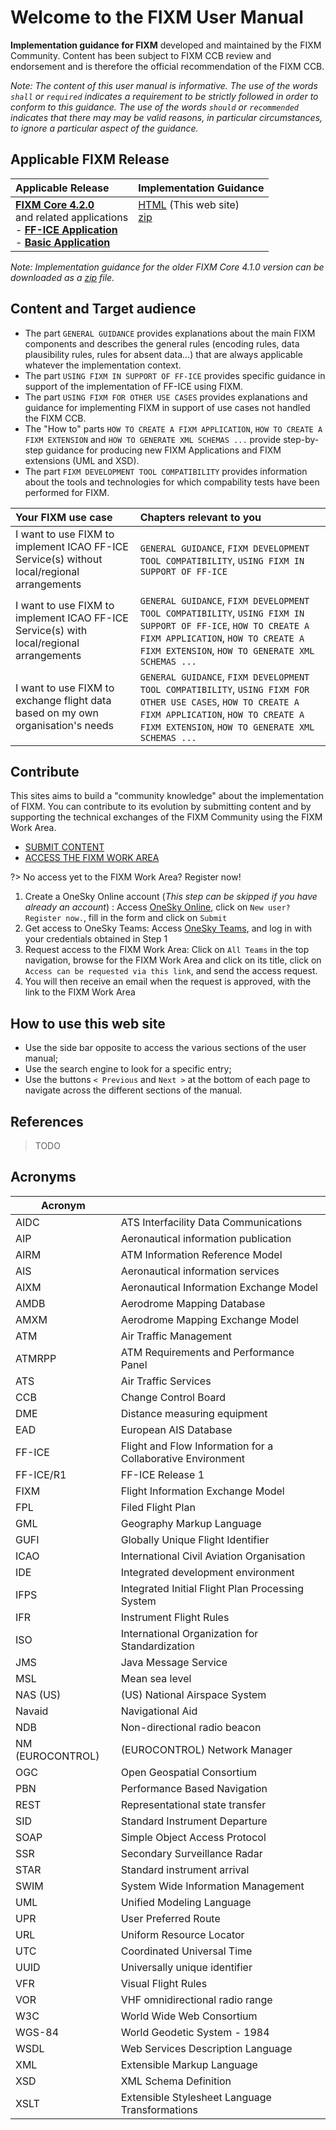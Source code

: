 # Welcome to the FIXM User Manual

**Implementation guidance for FIXM** developed and maintained by the FIXM Community. Content has been subject to FIXM CCB review and endorsement and is therefore the official recommendation of the FIXM CCB. 

*Note: The content of this user manual is informative. The use of the words `shall` or `required` indicates a requirement to be strictly followed in order to conform to this guidance. The use of the words `should` or `recommended` indicates that there may may be valid reasons, in particular circumstances, to ignore a particular aspect of the guidance.*

## Applicable FIXM Release

|Applicable Release| Implementation Guidance |
|:-|:------|
| **[FIXM Core 4.2.0][FIXM Core 4.2.0]**<br>and related applications<br>- **[FF-ICE Application][FF-ICE Application]**<br>- **[Basic Application][Basic Application]** | [HTML]() (This web site)<br>[zip]()<br><br><br>|

*Note: Implementation guidance for the older FIXM Core 4.1.0 version can be downloaded as a [zip](https://www.fixm.aero/documents/FIXM%20Implementation%20Guidance_FIXM%20v4.1.0.zip) file.*

## Content and Target audience

- The part `GENERAL GUIDANCE` provides explanations about the main FIXM components and describes the general rules (encoding rules, data plausibility rules, rules for absent data…) that are always applicable whatever the implementation context.
- The part `USING FIXM IN SUPPORT OF FF-ICE` provides specific guidance in support of the implementation of FF-ICE using FIXM.
- The part `USING FIXM FOR OTHER USE CASES` provides explanations and guidance for implementing FIXM in support of use cases not handled the FIXM CCB.
- The "How to" parts `HOW TO CREATE A FIXM APPLICATION`, `HOW TO CREATE A FIXM EXTENSION` and `HOW TO GENERATE XML SCHEMAS ...` provide step-by-step guidance for producing new FIXM Applications and FIXM extensions (UML and XSD).
- The part `FIXM DEVELOPMENT TOOL COMPATIBILITY` provides information about the tools and technologies for which compability tests have been performed for FIXM.

| Your FIXM use case | Chapters relevant to you |
|:-|:---| 
| I want to use FIXM to implement ICAO FF-ICE Service(s) without local/regional arrangements | `GENERAL GUIDANCE`, `FIXM DEVELOPMENT TOOL COMPATIBILITY`, `USING FIXM IN SUPPORT OF FF-ICE` |
| I want to use FIXM to implement ICAO FF-ICE Service(s) with local/regional arrangements | `GENERAL GUIDANCE`, `FIXM DEVELOPMENT TOOL COMPATIBILITY`, `USING FIXM IN SUPPORT OF FF-ICE`, `HOW TO CREATE A FIXM APPLICATION`, `HOW TO CREATE A FIXM EXTENSION`, `HOW TO GENERATE XML SCHEMAS ...`|
| I want to use FIXM to exchange flight data based on my own organisation's needs | `GENERAL GUIDANCE`, `FIXM DEVELOPMENT TOOL COMPATIBILITY`, `USING FIXM FOR OTHER USE CASES`, `HOW TO CREATE A FIXM APPLICATION`, `HOW TO CREATE A FIXM EXTENSION`, `HOW TO GENERATE XML SCHEMAS ...` |


## Contribute

This sites aims to build a "community knowledge" about the implementation of FIXM. You can contribute to its evolution by submitting content and by supporting the technical exchanges of the FIXM Community using the FIXM Work Area.

- [SUBMIT CONTENT][SUBMIT CONTENT]
- [ACCESS THE FIXM WORK AREA][ACCESS THE FIXM WORK AREA]

?> No access yet to the FIXM Work Area? Register now!

1. Create a OneSky Online account (*This step can be skipped if you have already an account*) : Access [OneSky Online][OneSky Online], click on `New user? Register now.`, fill in the form and click on `Submit`
2. Get access to OneSky Teams: Access [OneSky Teams][OneSky Teams], and log in with your credentials obtained in Step 1
3. Request access to the FIXM Work Area: Click on `All Teams` in the top navigation, browse for the FIXM Work Area and click on its title, click on `Access can be requested via this link`, and send the access request.
4. You will then receive an email when the request is approved, with the link to the FIXM Work Area

## How to use this web site

- Use the side bar opposite to access the various sections of the user manual;
- Use the search engine to look for a specific entry;
- Use the buttons `< Previous` and `Next >` at the bottom of each page to navigate across the different sections of the manual.


## References

> TODO

## Acronyms

| **Acronym** |                                                                          |
|-------------|--------------------------------------------------------------------------|
| AIDC             | ATS Interfacility Data Communications |
| AIP       | Aeronautical information publication |
| AIRM     | ATM Information Reference Model |
| AIS       | Aeronautical information services |
| AIXM    | Aeronautical Information Exchange Model |
| AMDB     | Aerodrome Mapping Database |
| AMXM             | Aerodrome Mapping Exchange Model |
| ATM       | Air Traffic Management |
| ATMRPP           | ATM Requirements and Performance Panel |
| ATS       | Air Traffic Services |
| CCB              | Change Control Board |
| DME      | Distance measuring equipment |
| EAD              | European AIS Database |
| FF-ICE | Flight and Flow Information for a Collaborative Environment |
| FF-ICE/R1        | FF-ICE Release 1 |
| FIXM     | Flight Information Exchange Model |
| FPL      | Filed Flight Plan |
| GML              | Geography Markup Language |
| GUFI    | Globally Unique Flight Identifier |
| ICAO     | International Civil Aviation Organisation |
| IDE              | Integrated development environment |
| IFPS    | Integrated Initial Flight Plan Processing System |
| IFR      | Instrument Flight Rules |
| ISO       | International Organization for Standardization |
| JMS              | Java Message Service |
| MSL       | Mean sea level |
| NAS (US) | (US) National Airspace System |
| Navaid | Navigational Aid |
| NDB       | Non-directional radio beacon |
| NM (EUROCONTROL) | (EUROCONTROL) Network Manager |
| OGC      | Open Geospatial Consortium |
| PBN       | Performance Based Navigation |
| REST             | Representational state transfer |
| SID       | Standard Instrument Departure |
| SOAP             | Simple Object Access Protocol |
| SSR       | Secondary Surveillance Radar |
| STAR     | Standard instrument arrival |
| SWIM     | System Wide Information Management |
| UML       | Unified Modeling Language |
| UPR       | User Preferred Route |
| URL              | Uniform Resource Locator |
| UTC     | Coordinated Universal Time |
| UUID             | Universally unique identifier |
| VFR       | Visual Flight Rules |
| VOR     | VHF omnidirectional radio range |
| W3C      | World Wide Web Consortium |
| WGS-84 | World Geodetic System - 1984 |
| WSDL             | Web Services Description Language |
| XML              | Extensible Markup Language |
| XSD              | XML Schema Definition |
| XSLT             | Extensible Stylesheet Language Transformations |


[FIXM Core 4.2.0]: https://www.fixm.aero/release.pl?rel=FIXM-4.2.0
[FF-ICE Application]: https://www.fixm.aero/release.pl?rel=FFICE-Msg-1.0.0
[Basic Application]: https://www.fixm.aero/release.pl?rel=Basic-Msg-1.0.0


[OneSky Online]: https://ext.eurocontrol.int/
[OneSky Teams]: https://ost.eurocontrol.int/Pages/default.aspx
[ACCESS THE FIXM WORK AREA]: https://ost.eurocontrol.int/sites/FIXM/SitePages/Home.aspx
[SUBMIT CONTENT]: https://www.fixm.aero/content/contact.pl?category=Technical&version=Other&versionOther=FIXM%20User%20Manual&details=Describe%20proposed%20content%20here
